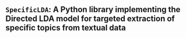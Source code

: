 ## `SpecificLDA`: A Python library implementing the Directed LDA model for targeted extraction of specific topics from textual data

